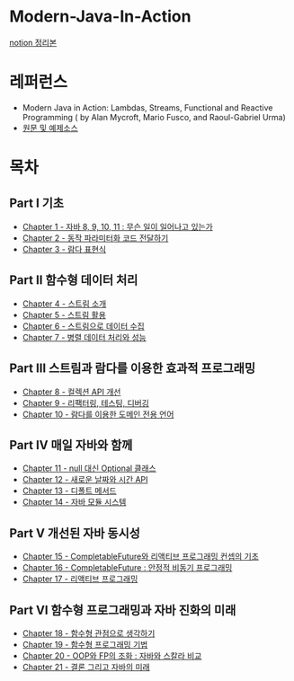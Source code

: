 # Modern-Java-In-Action
[notion 정리본](https://seunchoi.notion.site/b31cc7388da443088b72f376c27f879f)

# 레퍼런스
- Modern Java in Action: Lambdas, Streams, Functional and Reactive Programming ( by Alan Mycroft, Mario Fusco, and Raoul-Gabriel Urma)
- [원문 및 예제소스](https://livebook.manning.com/book/modern-java-in-action)

# 목차

## Part Ⅰ 기초

* [Chapter 1 - 자바 8, 9, 10, 11 : 무슨 일이 일어나고 있는가](./summary/Chapter01.md)
* [Chapter 2 - 동작 파라미터화 코드 전달하기](./summary/Chapter02.md)
* [Chapter 3 - 람다 표현식](./summary/Chapter03.md)

## Part Ⅱ 함수형 데이터 처리

* [Chapter 4 - 스트림 소개](./summary/Chapter04.md)
* [Chapter 5 - 스트림 활용](./summary/Chapter05.md)
* [Chapter 6 - 스트림으로 데이터 수집](./summary/Chapter06.md)
* [Chapter 7 - 병렬 데이터 처리와 성능]()

## Part Ⅲ 스트림과 람다를 이용한 효과적 프로그래밍

* [Chapter 8 - 컬렉션 API 개선](./summary/Chapter08.md)
* [Chapter 9 - 리팩터링, 테스팅, 디버깅](./summary/Chapter09.md)
* [Chapter 10 - 람다를 이용한 도메인 전용 언어](./summary/Chapter10.md)

## Part Ⅳ 매일 자바와 함께

* [Chapter 11 - null 대신 Optional 클래스](./summary/Chapter11.md)
* [Chapter 12 - 새로운 날짜와 시간 API](./summary/Chapter12.md)
* [Chapter 13 - 디폴트 메서드](./summary/Chapter13.md)
* [Chapter 14 - 자바 모듈 시스템](./summary/Chapter14.md)

## Part Ⅴ 개선된 자바 동시성

* [Chapter 15 - CompletableFuture와 리액티브 프로그래밍 컨셉의 기초]()
* [Chapter 16 - CompletableFuture : 안정적 비동기 프로그래밍]()
* [Chapter 17 - 리액티브 프로그래밍]()

## Part Ⅵ 함수형 프로그래밍과 자바 진화의 미래
* [Chapter 18 - 함수형 관점으로 생각하기]()
* [Chapter 19 - 함수형 프로그래밍 기법]()
* [Chapter 20 - OOP와 FP의 조화 : 자바와 스칼라 비교]()
* [Chapter 21 - 결론 그리고 자바의 미래]()

